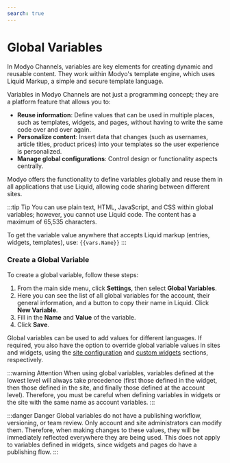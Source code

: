 ```yaml
---
search: true
---
```


# Global Variables

In Modyo Channels, variables are key elements for creating dynamic and reusable content. They work within Modyo's template engine, which uses Liquid Markup, a simple and secure template language.

Variables in Modyo Channels are not just a programming concept; they are a platform feature that allows you to:
- **Reuse information**: Define values that can be used in multiple places, such as templates, widgets, and pages, without having to write the same code over and over again.
- **Personalize content**: Insert data that changes (such as usernames, article titles, product prices) into your templates so the user experience is personalized.
- **Manage global configurations**: Control design or functionality aspects centrally.

Modyo offers the functionality to define variables globally and reuse them in all applications that use Liquid, allowing code sharing between different sites.

:::tip Tip
You can use plain text, HTML, JavaScript, and CSS within global variables; however, you cannot use Liquid code. The content has a maximum of 65,535 characters.

To get the variable value anywhere that accepts Liquid markup (entries, widgets, templates), use: <span v-pre>`{{vars.Name}}`</span>
:::

### Create a Global Variable

To create a global variable, follow these steps:

1. From the main side menu, click **Settings**, then select **Global Variables**.
2. Here you can see the list of all global variables for the account, their general information, and a button to copy their name in Liquid. Click **New Variable**.
3. Fill in the **Name** and **Value** of the variable.
4. Click **Save**.

Global variables can be used to add values for different languages. If required, you also have the option to override global variable values in sites and widgets, using the [site configuration](/en/platform/channels/sites#site-variables) and [custom widgets](/en/platform/channels/widgets#widget-variables) sections, respectively.

:::warning Attention
When using global variables, variables defined at the lowest level will always take precedence (first those defined in the widget, then those defined in the site, and finally those defined at the account level). Therefore, you must be careful when defining variables in widgets or the site with the same name as account variables.
:::

:::danger Danger
Global variables do not have a publishing workflow, versioning, or team review. Only account and site administrators can modify them. Therefore, when making changes to these values, they will be immediately reflected everywhere they are being used.
This does not apply to variables defined in widgets, since widgets and pages do have a publishing flow.
:::